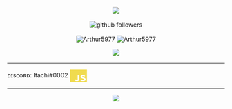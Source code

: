 <p align="center">
    <img src="https://cdn.discordapp.com/attachments/976928272476676117/980160325678674070/unknown.png" />
</p>

<p align="center">
    <img src="https://img.shields.io/github/followers/Arthur5977?style=social" alt="github followers" /><br>
    <br>
    <img src="https://github-readme-stats.vercel.app/api?username=Arthur5977&show_icons=true&theme=dark" alt="Arthur5977" />
    <img src="https://github-readme-stats.vercel.app/api/top-langs/?username=Arthur5977&theme=dark" alt="Arthur5977" />
    
</p>


<p align="center">
 <a href="https://discord.gg/pMcEfkU7fw" target="_blank"><img src="https://img.shields.io/badge/Discord-7289DA?style=for-the-badge&logo=discord&logoColor=white" target="_blank"></a> 
</p>

<hr>

ᴅɪsᴄᴏʀᴅ: Itachi#0002 <img align="center" alt="Arthur5977" height="30" width="40" src="https://raw.githubusercontent.com/devicons/devicon/master/icons/javascript/javascript-plain.svg">

<hr>

<p align="center">
  <img src="https://lanyard.cnrad.dev/api/761371074075688961" width="450px">
</p>
